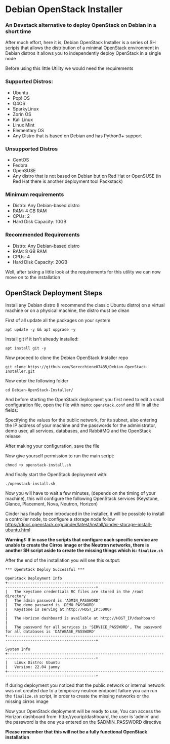 # Debian OpenStack Installer
### An Devstack alternative to deploy OpenStack on Debian in a short time

After much effort, here it is, Debian OpenStack Installer is a series of SH scripts that allows the distribution of a minimal OpenStack environment in Debian distros
It allows you to independently deploy OpenStack in a single node

Before using this little Utility we would need the requirements

### Supported Distros:
- Ubuntu
- Pop! OS
- Q4OS
- SparkyLinux
- Zorin OS
- Kali Linux
- Linux Mint
- Elementary OS
- Any Distro that is based on Debian and has Python3+ support

### Unsupported Distros
- CentOS
- Fedora
- OpenSUSE
- Any distro that is not based on Debian but on Red Hat or OpenSUSE
(in Red Hat there is another deployment tool Packstack)

### Minimum requirements
- Distro: Any Debian-based distro
- RAM: 4 GB RAM
- CPUs: 2
- Hard Disk Capacity: 10GB

### Recommended Requirements
- Distro: Any Debian-based distro
- RAM: 8 GB RAM
- CPUs: 4
- Hard Disk Capacity: 20GB

Well, after taking a little look at the requirements for this utility we can now move on to the installation

## OpenStack Deployment Steps

Install any Debian distro (I recommend the classic Ubuntu distro) on a virtual machine or on a physical machine, the distro must be clean

First of all update all the packages on your system
```
apt update -y && apt upgrade -y
```

Install git if it isn't already installed:
```
apt install git -y
```

Now proceed to clone the Debian OpenStack Installer repo
```
git clone https://github.com/Sorecchione07435/Debian-OpenStack-Installer.git
```

Now enter the following folder
```
cd Debian-OpenStack-Installer/
```

And before starting the OpenStack deployment you first need to edit a small configuration file, open the file with nano: ```openstack.conf```
and fill in all the fields:

Specifying the values for the public network, for its subnet, also entering the IP address of your machine and the passwords for the administrator, demo user, all services, databases, and RabbitMQ and the OpenStack release

After making your configuration, save the file

Now give yourself permission to run the main script:
```
chmod +x openstack-install.sh
```

And finally start the OpenStack deployment with:
```
./openstack-install.sh
```

Now you will have to wait a few minutes, (depends on the timing of your machine), this will configure the following OpenStack services (Keystone, Glance, Placement, Nova, Neutron, Horizon)

Cinder has finally been introduced in the installer, it will be possible to install a controller node, to configure a storage node follow https://docs.openstack.org/cinder/latest/install/cinder-storage-install-ubuntu.html

**Warning!: If in case the scripts that configure each specific service are unable to create the Cirros image or the Neutron networks, there is another SH script aside to create the missing things which is: ```finalize.sh```**

After the end of the installation you will see this output:

```
*** OpenStack Deploy Successful ***

OpenStack Deployment Info
+-------------------------------------------------------------------------------------------------------------+
|	The keystone credentials RC files are stored in the /root directory										
|	The admin password is 'ADMIN_PASSWORD'														
|	The demo password is 'DEMO_PASSWORD'															
|	Keystone is serving at http://HOST_IP:5000/												
|																			
|	The Horizon dashboard is available at http://HOST_IP/dashboard										
|																			
|	The password for all services is 'SERVICE_PASSWORD', The password for all databases is 'DATABASE_PASSWORD'	
+-------------------------------------------------------------------------------------------------------------+

System Info
+-------------------------------------------------------------------------------------------------------------+
|	Linux Distro: Ubuntu																
|	Version: 22.04 jammy 																														
+-------------------------------------------------------------------------------------------------------------+
```

If during deployment you noticed that the public network or internal network was not created due to a temporary neutron endpoint failure you can run the ```finalize.sh``` script, in order to create the missing networks or the missing cirros image

Now your OpenStack deployment will be ready to use, You can access the Horizon dashboard from: http://yourip/dashboard, the user is 'admin' and the password is the one you entered on the $ADMIN_PASSWORD directive

**Please remember that this will not be a fully functional OpenStack installation**

